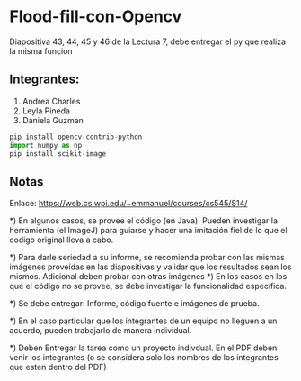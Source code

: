# Flood-fill-con-Opencv
Diapositiva 43, 44, 45 y 46 de la Lectura 7, debe entregar el py que realiza la misma funcion


## Integrantes:

1. Andrea Charles
2. Leyla Pineda
3. Daniela Guzman
```python
pip install opencv-contrib-python
import numpy as np
pip install scikit-image

```

## Notas

Enlace: https://web.cs.wpi.edu/~emmanuel/courses/cs545/S14/

*) En algunos casos, se provee el código (en Java). Pueden investigar la herramienta (el ImageJ) para guiarse y hacer una imitación fiel de lo que el codigo original lleva a cabo.

*) Para darle seriedad a su informe, se recomienda probar con las mismas imágenes proveídas en las diapositivas y validar que los resultados sean los mismos. Adicional deben probar con otras imágenes
*) En los casos en los que el código no se provee, se debe investigar la funcionalidad específica.

*) Se debe entregar: Informe, código fuente e imágenes de prueba.


*) En el caso particular que los integrantes de un equipo no lleguen a un acuerdo, pueden trabajarlo de manera individual.


*) Deben Entregar la tarea como  un proyecto indivdual. En el PDF deben venir los integrantes (o se considera solo los nombres de los integrantes que esten dentro del PDF)
